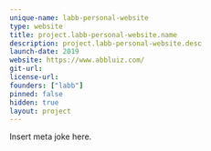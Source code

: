 ```yaml
---
unique-name: labb-personal-website
type: website
title: project.labb-personal-website.name
description: project.labb-personal-website.desc
launch-date: 2019
website: https://www.abbluiz.com/
git-url:
license-url:
founders: ["labb"]
pinned: false
hidden: true
layout: project
---
```


Insert meta joke here.